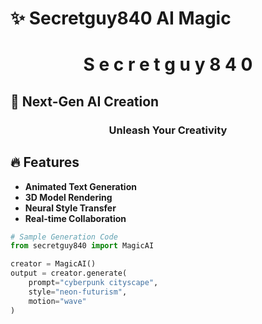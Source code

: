 # ✨ Secretguy840 AI Magic

<div align="center">
  <h1>
    <span style="display: inline-block; animation: float 3s ease-in-out infinite">S</span>
    <span style="display: inline-block; animation: float 3.2s ease-in-out infinite">e</span>
    <span style="display: inline-block; animation: float 3.4s ease-in-out infinite">c</span>
    <span style="display: inline-block; animation: float 3.1s ease-in-out infinite">r</span>
    <span style="display: inline-block; animation: float 3.3s ease-in-out infinite">e</span>
    <span style="display: inline-block; animation: float 3.5s ease-in-out infinite">t</span>
    <span style="display: inline-block; animation: float 3s ease-in-out infinite">g</span>
    <span style="display: inline-block; animation: float 3.2s ease-in-out infinite">u</span>
    <span style="display: inline-block; animation: float 3.4s ease-in-out infinite">y</span>
    <span style="display: inline-block; animation: float 3.1s ease-in-out infinite">8</span>
    <span style="display: inline-block; animation: float 3.3s ease-in-out infinite">4</span>
    <span style="display: inline-block; animation: float 3.5s ease-in-out infinite">0</span>
  </h1>
</div>


## 🚀 Next-Gen AI Creation

<div align="center">
  <h3 style="animation: colorChange 5s infinite">Unleash Your Creativity</h3>
</div>

## 🔥 Features

- **Animated Text Generation**
- **3D Model Rendering**
- **Neural Style Transfer**
- **Real-time Collaboration**

```python
# Sample Generation Code
from secretguy840 import MagicAI

creator = MagicAI()
output = creator.generate(
    prompt="cyberpunk cityscape",
    style="neon-futurism",
    motion="wave"
)
